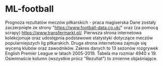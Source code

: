 # ML-football
Prognoza rezultatów meczów piłkarskich - praca magiserska
Dane zostały zaczerpnięte ze strony "https://www.football-data.co.uk/" oraz (za pomocą scrapy) https://www.transfermarkt.pl/. Pierwsza strona internetowa kolekcjonuje oraz udostępnia podstawowe statystyki dotyczące meczów popularniejszych lig piłkarskich. Druga strona internetowa zajmuje się wyceną klubów oraz zawodników. Zakres danych to 13 sezonów rozgrywek English Premier League w latach 2005-2019. Tabela ma rozmiar 4940 x 19. Osiemnaście kolumn (wszystkie prócz "Rezultat") to zmienne objaśniające.
